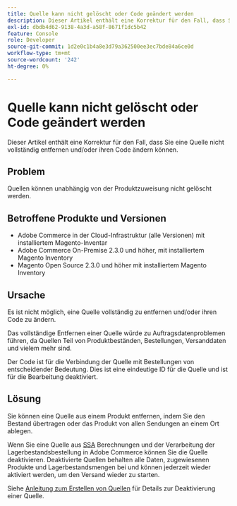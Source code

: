 ```yaml
---
title: Quelle kann nicht gelöscht oder Code geändert werden
description: Dieser Artikel enthält eine Korrektur für den Fall, dass Sie eine Quelle nicht vollständig entfernen und/oder ihren Code ändern können.
exl-id: dbdb4d62-9138-4a3d-a58f-8671f1dc5b42
feature: Console
role: Developer
source-git-commit: 1d2e0c1b4a8e3d79a362500ee3ec7bde84a6ce0d
workflow-type: tm+mt
source-wordcount: '242'
ht-degree: 0%

---
```


# Quelle kann nicht gelöscht oder Code geändert werden

Dieser Artikel enthält eine Korrektur für den Fall, dass Sie eine Quelle nicht vollständig entfernen und/oder ihren Code ändern können.

## Problem

Quellen können unabhängig von der Produktzuweisung nicht gelöscht werden.

## Betroffene Produkte und Versionen

* Adobe Commerce in der Cloud-Infrastruktur (alle Versionen) mit installiertem Magento-Inventar
* Adobe Commerce On-Premise 2.3.0 und höher, mit installiertem Magento Inventory
* Magento Open Source 2.3.0 und höher mit installiertem Magento Inventory

## Ursache

Es ist nicht möglich, eine Quelle vollständig zu entfernen und/oder ihren Code zu ändern.

Das vollständige Entfernen einer Quelle würde zu Auftragsdatenproblemen führen, da Quellen Teil von Produktbeständen, Bestellungen, Versanddaten und vielem mehr sind.

Der Code ist für die Verbindung der Quelle mit Bestellungen von entscheidender Bedeutung. Dies ist eine eindeutige ID für die Quelle und ist für die Bearbeitung deaktiviert.

## Lösung

Sie können eine Quelle aus einem Produkt entfernen, indem Sie den Bestand übertragen oder das Produkt von allen Sendungen an einem Ort ablegen.

Wenn Sie eine Quelle aus [SSA](https://devdocs.magento.com/guides/v2.3/inventory/source-selection-algorithms.html) Berechnungen und der Verarbeitung der Lagerbestandsbestellung in Adobe Commerce können Sie die Quelle deaktivieren. Deaktivierte Quellen behalten alle Daten, zugewiesenen Produkte und Lagerbestandsmengen bei und können jederzeit wieder aktiviert werden, um den Versand wieder zu starten.

Siehe [Anleitung zum Erstellen von Quellen](https://github.com/magento/inventory/wiki/Create-Sources#disable-sources) für Details zur Deaktivierung einer Quelle.
